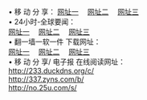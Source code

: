 &#8226; 移 动 分 享：
<a href="http://233.duckdns.org/c/" target="_blank">网址一</a>
　<a href="http://337.zyns.com/b/" target="_blank">网址二</a>
　<a href="http://no.25u.com/s/" target="_blank">网址三</a>
　<br />
&#8226; 24小时-全球要闻：<br /> 
<a href="http://233.duckdns.org/read/go/n1.html" target="_blank">网址一</a>
　<a href="http://337.zyns.com/read/go/n1.html" target="_blank">网址二</a>
　<a href="http://no.25u.com/read/go/n1.html" target="_blank">网址三</a>
　<br />
&#8226; 翻一墙一软一件 下载网址：<br /> 
<a href="http://233.duckdns.org/read/go/f1.html" target="_blank">网址一</a>
　<a href="http://337.zyns.com/read/go/f2.html" target="_blank">网址二</a>
　<a href="http://no.25u.com/read/go/f3.html" target="_blank">网址三</a>
<br />
&#8226; 移 动 分 享/ 电子报 在线阅读网址：<br />
<a href="http://233.duckdns.org/c/" target="_blank">http://233.duckdns.org/c/</a><br />
<a href="http://337.zyns.com/b/" target="_blank">http://337.zyns.com/b/</a><br />
<a href="http://no.25u.com/s/" target="_blank">http://no.25u.com/s/</a><br />

